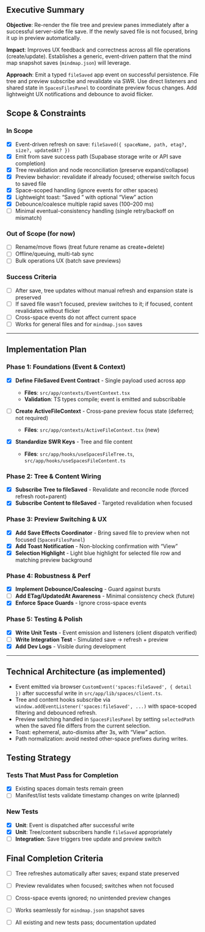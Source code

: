 ## Executive Summary
**Objective**: Re-render the file tree and preview panes immediately after a successful server-side file save. If the newly saved file is not focused, bring it up in preview automatically.

**Impact**: Improves UX feedback and correctness across all file operations (create/update). Establishes a generic, event-driven pattern that the mind map snapshot saves (`mindmap.json`) will leverage.

**Approach**: Emit a typed `fileSaved` app event on successful persistence. File tree and preview subscribe and revalidate via SWR. Use direct listeners and shared state in `SpacesFilesPanel` to coordinate preview focus changes. Add lightweight UX notifications and debounce to avoid flicker.

## Scope & Constraints
### In Scope
- [x] Event-driven refresh on save: `fileSaved({ spaceName, path, etag?, size?, updatedAt? })`
- [x] Emit from save success path (Supabase storage write or API save completion)
- [x] Tree revalidation and node reconciliation (preserve expand/collapse)
- [x] Preview behavior: revalidate if already focused; otherwise switch focus to saved file
- [x] Space-scoped handling (ignore events for other spaces)
- [x] Lightweight toast: “Saved <filename>” with optional “View” action
- [x] Debounce/coalesce multiple rapid saves (100–200 ms)
- [ ] Minimal eventual-consistency handling (single retry/backoff on mismatch)

### Out of Scope (for now)
- [ ] Rename/move flows (treat future rename as create+delete)
- [ ] Offline/queuing, multi-tab sync
- [ ] Bulk operations UX (batch save previews)

### Success Criteria
- [ ] After save, tree updates without manual refresh and expansion state is preserved
- [ ] If saved file wasn’t focused, preview switches to it; if focused, content revalidates without flicker
- [ ] Cross-space events do not affect current space
- [ ] Works for general files and for `mindmap.json` saves

---

## Implementation Plan

### Phase 1: Foundations (Event & Context)
- [x] **Define** **FileSaved Event Contract** - Single payload used across app
  - **Files**: `src/app/contexts/EventContext.tsx`
  - **Validation**: TS types compile; event is emitted and subscribable

- [ ] **Create** **ActiveFileContext** - Cross-pane preview focus state (deferred; not required)
  - **Files**: `src/app/contexts/ActiveFileContext.tsx` (new)

- [x] **Standardize** **SWR Keys** - Tree and file content
  - **Files**: `src/app/hooks/useSpacesFileTree.ts`, `src/app/hooks/useSpacesFileContent.ts`

### Phase 2: Tree & Content Wiring
- [x] **Subscribe** **Tree to fileSaved** - Revalidate and reconcile node (forced refresh root+parent)
- [x] **Subscribe** **Content to fileSaved** - Targeted revalidation when focused

### Phase 3: Preview Switching & UX
- [x] **Add** **Save Effects Coordinator** - Bring saved file to preview when not focused (`SpacesFilesPanel`)
- [x] **Add** **Toast Notification** - Non-blocking confirmation with “View”
- [x] **Selection Highlight** - Light blue highlight for selected file row and matching preview background

### Phase 4: Robustness & Perf
- [x] **Implement** **Debounce/Coalescing** - Guard against bursts
- [ ] **Add** **ETag/UpdatedAt Awareness** - Minimal consistency check (future)
- [x] **Enforce** **Space Guards** - Ignore cross-space events

### Phase 5: Testing & Polish
- [x] **Write** **Unit Tests** - Event emission and listeners (client dispatch verified)
- [ ] **Write** **Integration Test** - Simulated save → refresh + preview
- [x] **Add** **Dev Logs** - Visible during development

---

## Technical Architecture (as implemented)

- Event emitted via browser `CustomEvent('spaces:fileSaved', { detail })` after successful write in `src/app/lib/spaces/client.ts`.
- Tree and content hooks subscribe via `window.addEventListener('spaces:fileSaved', ...)` with space-scoped filtering and debounced refresh.
- Preview switching handled in `SpacesFilesPanel` by setting `selectedPath` when the saved file differs from the current selection.
- Toast: ephemeral, auto-dismiss after 3s, with “View” action.
- Path normalization: avoid nested other-space prefixes during writes.

## Testing Strategy

### Tests That Must Pass for Completion
- [x] Existing spaces domain tests remain green
- [ ] Manifest/list tests validate timestamp changes on write (planned)

### New Tests
- [x] **Unit**: Event is dispatched after successful write
- [x] **Unit**: Tree/content subscribers handle `fileSaved` appropriately
- [ ] **Integration**: Save triggers tree update and preview switch

## Final Completion Criteria
- [ ] Tree refreshes automatically after saves; expand state preserved
- [ ] Preview revalidates when focused; switches when not focused
- [ ] Cross-space events ignored; no unintended preview changes
- [ ] Works seamlessly for `mindmap.json` snapshot saves
- [ ] All existing and new tests pass; documentation updated


